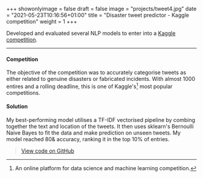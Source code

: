 +++
showonlyimage = false
draft = false
image = "projects/tweet4.jpg"
date = "2021-05-23T10:16:56+01:00"
title = "Disaster tweet predictor - Kaggle competition"
weight = 1
+++

Developed and evaluated several NLP models to enter into a [Kaggle competition](https://www.kaggle.com/c/nlp-getting-started). 
<!--more-->
---

#### Competition 
The objective of the competition was to accurately categorise tweets as either related to genuine disasters or fabricated incidents. With almost 1000 entires and a rolling deadline, this is one of Kaggle's[^1] most popular competitions. 

#### Solution 
My best-performing model utilises a TF-IDF vectorised pipeline by combing together the text and location of the tweets. It then uses sklearn's Bernoulli Naive Bayes to fit the data and make prediction on unseen tweets. My model reached 80& accuracy, ranking it in the top 10% of entries. 

> [View code on GitHub](https://github.com/jovanneste/disasterTweetPredictor)

[^1]: An online platform for data science and machine learning competition.